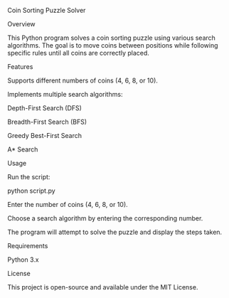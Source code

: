Coin Sorting Puzzle Solver

Overview

This Python program solves a coin sorting puzzle using various search algorithms. The goal is to move coins between positions while following specific rules until all coins are correctly placed.

Features

Supports different numbers of coins (4, 6, 8, or 10).

Implements multiple search algorithms:

Depth-First Search (DFS)

Breadth-First Search (BFS)

Greedy Best-First Search

A* Search

Usage

Run the script:

python script.py

Enter the number of coins (4, 6, 8, or 10).

Choose a search algorithm by entering the corresponding number.

The program will attempt to solve the puzzle and display the steps taken.

Requirements

Python 3.x

License

This project is open-source and available under the MIT License.

